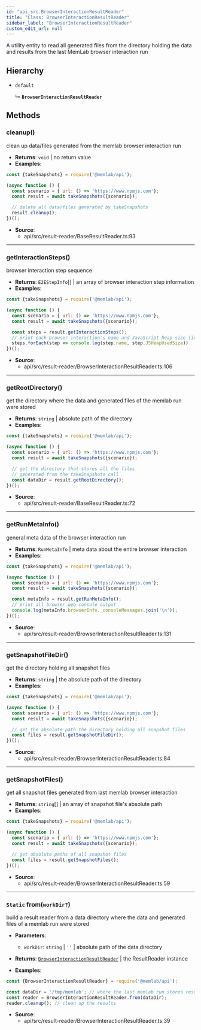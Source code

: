 ```yaml
---
id: "api_src.BrowserInteractionResultReader"
title: "Class: BrowserInteractionResultReader"
sidebar_label: "BrowserInteractionResultReader"
custom_edit_url: null
---
```


A utility entity to read all generated files from
the directory holding the data and results from the
last MemLab browser interaction run

## Hierarchy

- `default`

  ↳ **`BrowserInteractionResultReader`**

## Methods

### <a id="cleanup"></a>**cleanup**()

clean up data/files generated from the memlab browser interaction run

 * **Returns**: `void` | no return value
* **Examples**:
```javascript
const {takeSnapshots} = require('@memlab/api');

(async function () {
  const scenario = { url: () => 'https://www.npmjs.com'};
  const result = await takeSnapshots({scenario});

  // delete all data/files generated by takeSnapshots
  result.cleanup();
})();
```

 * **Source**:
    * api/src/result-reader/BaseResultReader.ts:93

___

### <a id="getinteractionsteps"></a>**getInteractionSteps**()

browser interaction step sequence

 * **Returns**: `E2EStepInfo`[] | an array of browser interaction step information
* **Examples**:
```javascript
const {takeSnapshots} = require('@memlab/api');

(async function () {
  const scenario = { url: () => 'https://www.npmjs.com'};
  const result = await takeSnapshots({scenario});

  const steps = result.getInteractionSteps();
  // print each browser interaction's name and JavaScript heap size (in bytes)
  steps.forEach(step => console.log(step.name, step.JSHeapUsedSize))
})();
```

 * **Source**:
    * api/src/result-reader/BrowserInteractionResultReader.ts:106

___

### <a id="getrootdirectory"></a>**getRootDirectory**()

get the directory where the data and generated files of
the memlab run were stored

 * **Returns**: `string` | absolute path of the directory
* **Examples**:
```javascript
const {takeSnapshots} = require('@memlab/api');

(async function () {
  const scenario = { url: () => 'https://www.npmjs.com'};
  const result = await takeSnapshots({scenario});

  // get the directory that stores all the files
  // generated from the takeSnapshots call
  const dataDir = result.getRootDirectory();
})();
```

 * **Source**:
    * api/src/result-reader/BaseResultReader.ts:72

___

### <a id="getrunmetainfo"></a>**getRunMetaInfo**()

general meta data of the browser interaction run

 * **Returns**: `RunMetaInfo` | meta data about the entire browser interaction
* **Examples**:
```javascript
const {takeSnapshots} = require('@memlab/api');

(async function () {
  const scenario = { url: () => 'https://www.npmjs.com'};
  const result = await takeSnapshots({scenario});

  const metaInfo = result.getRunMetaInfo();
  // print all browser web console output
  console.log(metaInfo.browserInfo._consoleMessages.join('\n'));
})();
```

 * **Source**:
    * api/src/result-reader/BrowserInteractionResultReader.ts:131

___

### <a id="getsnapshotfiledir"></a>**getSnapshotFileDir**()

get the directory holding all snapshot files

 * **Returns**: `string` | the absolute path of the directory
* **Examples**:
```javascript
const {takeSnapshots} = require('@memlab/api');

(async function () {
  const scenario = { url: () => 'https://www.npmjs.com'};
  const result = await takeSnapshots({scenario});

  // get the absolute path the directory holding all snapshot files
  const files = result.getSnapshotFileDir();
})();
```

 * **Source**:
    * api/src/result-reader/BrowserInteractionResultReader.ts:84

___

### <a id="getsnapshotfiles"></a>**getSnapshotFiles**()

get all snapshot files generated from last memlab browser interaction

 * **Returns**: `string`[] | an array of snapshot file's absolute path
* **Examples**:
```javascript
const {takeSnapshots} = require('@memlab/api');

(async function () {
  const scenario = { url: () => 'https://www.npmjs.com'};
  const result = await takeSnapshots({scenario});

  // get absolute paths of all snapshot files
  const files = result.getSnapshotFiles();
})();
```

 * **Source**:
    * api/src/result-reader/BrowserInteractionResultReader.ts:59

___

### <a id="from"></a>`Static` **from**(`workDir?`)

build a result reader from a data directory where the data
and generated files of a memlab run were stored

 * **Parameters**:
    * `workDir`: `string` | `''` | absolute path of the data directory
 * **Returns**: [`BrowserInteractionResultReader`](api_src.BrowserInteractionResultReader.md) | the ResultReader instance

* **Examples**:
```javascript
const {BrowserInteractionResultReader} = require('@memlab/api');

const dataDir = '/tmp/memlab'; // where the last memlab run stores results
const reader = BrowserInteractionResultReader.from(dataDir);
reader.cleanup(); // clean up the results
```

 * **Source**:
    * api/src/result-reader/BrowserInteractionResultReader.ts:39
